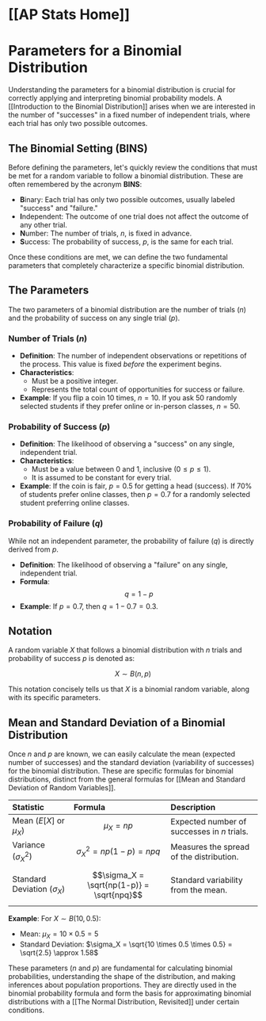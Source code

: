 # [[AP Stats Home]]
# Parameters for a Binomial Distribution

Understanding the parameters for a binomial distribution is crucial for correctly applying and interpreting binomial probability models. A [[Introduction to the Binomial Distribution]] arises when we are interested in the number of "successes" in a fixed number of independent trials, where each trial has only two possible outcomes.

## The Binomial Setting (BINS)

Before defining the parameters, let's quickly review the conditions that must be met for a random variable to follow a binomial distribution. These are often remembered by the acronym **BINS**:

*   **B**inary: Each trial has only two possible outcomes, usually labeled "success" and "failure."
*   **I**ndependent: The outcome of one trial does not affect the outcome of any other trial.
*   **N**umber: The number of trials, $n$, is fixed in advance.
*   **S**uccess: The probability of success, $p$, is the same for each trial.

Once these conditions are met, we can define the two fundamental parameters that completely characterize a specific binomial distribution.

## The Parameters

The two parameters of a binomial distribution are the number of trials ($n$) and the probability of success on any single trial ($p$).

### Number of Trials ($n$)

*   **Definition**: The number of independent observations or repetitions of the process. This value is fixed *before* the experiment begins.
*   **Characteristics**:
    *   Must be a positive integer.
    *   Represents the total count of opportunities for success or failure.
*   **Example**: If you flip a coin 10 times, $n = 10$. If you ask 50 randomly selected students if they prefer online or in-person classes, $n = 50$.

### Probability of Success ($p$)

*   **Definition**: The likelihood of observing a "success" on any single, independent trial.
*   **Characteristics**:
    *   Must be a value between 0 and 1, inclusive ($0 \le p \le 1$).
    *   It is assumed to be constant for every trial.
*   **Example**: If the coin is fair, $p = 0.5$ for getting a head (success). If 70% of students prefer online classes, then $p = 0.7$ for a randomly selected student preferring online classes.

### Probability of Failure ($q$)

While not an independent parameter, the probability of failure ($q$) is directly derived from $p$.
*   **Definition**: The likelihood of observing a "failure" on any single, independent trial.
*   **Formula**:
    $$q = 1 - p$$
*   **Example**: If $p = 0.7$, then $q = 1 - 0.7 = 0.3$.

## Notation

A random variable $X$ that follows a binomial distribution with $n$ trials and probability of success $p$ is denoted as:

$$X \sim B(n, p)$$

This notation concisely tells us that $X$ is a binomial random variable, along with its specific parameters.

## Mean and Standard Deviation of a Binomial Distribution

Once $n$ and $p$ are known, we can easily calculate the mean (expected number of successes) and the standard deviation (variability of successes) for the binomial distribution. These are specific formulas for binomial distributions, distinct from the general formulas for [[Mean and Standard Deviation of Random Variables]].

| Statistic         | Formula                                 | Description                                 |
| :---------------- | :-------------------------------------- | :------------------------------------------ |
| Mean ($E[X]$ or $\mu_X$) | $$\mu_X = np$$                       | Expected number of successes in $n$ trials. |
| Variance ($\sigma_X^2$) | $$\sigma_X^2 = np(1-p) = npq$$       | Measures the spread of the distribution.    |
| Standard Deviation ($\sigma_X$) | $$\sigma_X = \sqrt{np(1-p)} = \sqrt{npq}$$ | Standard variability from the mean.         |

**Example**: For $X \sim B(10, 0.5)$:
*   Mean: $\mu_X = 10 \times 0.5 = 5$
*   Standard Deviation: $\sigma_X = \sqrt{10 \times 0.5 \times 0.5} = \sqrt{2.5} \approx 1.58$

These parameters ($n$ and $p$) are fundamental for calculating binomial probabilities, understanding the shape of the distribution, and making inferences about population proportions. They are directly used in the binomial probability formula and form the basis for approximating binomial distributions with a [[The Normal Distribution, Revisited]] under certain conditions.